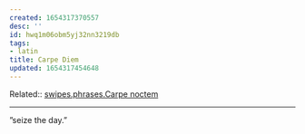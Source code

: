 ```yaml
---
created: 1654317370557
desc: ''
id: hwq1m06obm5yj32nn3219db
tags:
- latin
title: Carpe Diem
updated: 1654317454648
---
```

   
Related::  [swipes.phrases.Carpe noctem](/not_created.md)   
   
   
---   
   
”seize the day.”